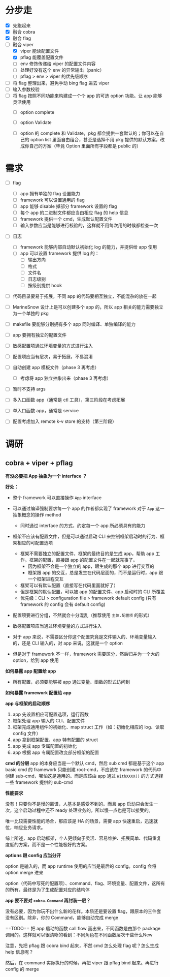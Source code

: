 







# 分步走

- [x] 先跑起来
- [x] 融合 cobra
- [x] 融合 flag
- [ ] 融合 viper
  - [x] viper 能读配置文件
  - [x] pflag 能覆盖配置文件
  - [ ] env 修饰传递给 viper 的配置文件内容
  - [ ] 处理好没有这个 env 的异常输出（panic）
  - [ ] pflag > env > viper 的优先级顺序
- [ ] 将 flag 整理出来，避免手动 bing flag 进去 viper
- [ ] 输入参数校验
- [ ] 将 flag 按照不同功能来构建成一个个 app 的可选 option 功能。让 app 能够灵活使用
  - [ ] option complete
  - [ ] option Validate
  - [ ] option 的 complete 和 Validate，pkg 都会提供一套默认的；你可以在自己的 option list 里面自由组合，甚至是选择不用 pkg 提供的默认方案，改成你自己的方案（毕竟 Option 里面所有字段都是 public 的）











# 需求

- [ ] flag
  - [ ] app 拥有单独的 flag 设置能力
  - [ ] framework 可以设置通用的 flag
  - [ ] app 能够 disable 掉部分 framework 设置的 flag
  - [ ] 每个 app 的二进制文件都应当由相应 flag 的 help 信息
  - [ ] framework 提供一个 cmd，生成默认配置文件
  - [ ] 输入参数应当是能够进行校验的，这样就不用每次用的时候都检查一次
- [ ] 日志
  - [ ] framework 能够内部自动默认初始化 log 的能力，并提供给 app 使用
  - [ ] app 可以设置 framework 提供 log 的：
    - [ ] 输出方向
    - [ ] 格式
    - [ ] 文件名
    - [ ] 日志级别
    - [ ] 按级别提供 hook
- [ ] 代码目录要易于拓展，不同 app 的代码要相互独立，不能混杂的放在一起
- [ ] MarineSnow 设计上是可以创建多个 app 的，所以 app 相关的能力需要独立为一个单独的 pkg
- [ ] makefile 要能够分别拥有多个 app 同时编译、单独编译的能力
- [ ] app 要拥有独立的配置文件
- [ ] 敏感配置项通过环境变量的方式进行注入
- [ ] 配置项应当有层次，易于拓展，不易混淆
- [ ] 自动创建 app 模板文件（phase 3 再考虑）
  - [ ] 考虑将 app 独立抽象出来（phase 3 再考虑）
- [ ] 暂时不支持 args
- [ ] 多入口函数 app（通常是 ctl 工具），第三阶段在考虑拓展
- [ ] 单入口函数 app，通常是 service
- [ ] 配置考虑加入 remote k-v store 的支持（第三阶段）







# 调研

## cobra + viper + pflag









**有没必要把 App 抽象为一个 interface ？**

**好处：**

- 整个 framework 可以直接操作 `App` interface
- 可以通过编译强制要求每一个 app 的作者都实现了 framework 对于 `App` 这一抽象概念的操作 method
  - 同时通过 interface 的方式，约定每一个 app 所必须具有的能力










- 框架不应该有配置文件，但是可以通过启动 CLI 来控制框架启动时的行为、框架相应的可配置选项
  - 框架不需要独立的配置文件，框架的最终目的是生成 app，帮助 app 工作。框架的配置，直接跟 app 的配置文件在一起就完事了。
    - 因为框架不会是一个独立的 app，跟生成的那个 app 进行交互的
    - 框架跟 app 的交互，总是发生在代码层面的，而不是运行时，app 跟一个框架进程交互
  - 框架可以有默认配置（直接写在代码里面就好了）
  - 但是框架的默认配置，可以被 app 的配置文件、app 启动时的 CLI 所覆盖
  - 优先级：CLI > configuration file > framework default config (只有 framework 的 config 会有 default config)



- 配置项要进行分组，不然就会十分混乱（推荐使用 `主体.配置项` 的形式）
- 敏感配置项应当通过环境变量的方式进行注入








- 对于 app 来说，不需要区分你这个配置究竟是文件输入的、环境变量输入的，还是 CLI 输入的，对 app 来说，这就是一个 option
- 但是对于 framework 不一样，framework 需要区分，然后归并为一个大的 option，给到 app 使用








**如何暴露 app 配置给 app**
- 所有配置，必须要能够被 app 通过变量、函数的形式访问到


**如何暴露 framework 配置给 app**


**app 与框架的启动顺序**
1. app 先设置相应可配置选项，运行函数
2. 框架处理 app 输入的 CLI、配置文件
3. 框架完成通用组件的初始化、map struct 工作（如：初始化相应的 log、读取 config 文件）
4. app 拿到框架配置、app 特有配置的 struct
6. app 完成 app 专属配置的初始化
7. app 根据 app 专属配置改变部分框架的配置



**cmd 的分层**
app 的本身应当是一个默认 cmd，然后 sub cmd 都是基于这个 app basic cmd 的
framework 只能创建 root-cmd，不应该在 framework 的代码中创建 sub-cmd，哪怕这是通用的。而是应该由 app 通过 `WithXXXX()` 的方式选择一些 framework 提供的 sub-cmd





**性能要求**

没有！只要你不是慢的离谱，人基本是感受不到的。而且 app 启动只会发生一次，这个启动过程中还不 ready 处理业务的，所以慢一点也是可以接受的。

唯一比较需要性能的场合，那应该是 HA 的场景，需要 app 快速重启，迅速就位，响应业务请求。

综上所述，app 启动框架，个人更倾向于灵活、容易维护、拓展简单、代码重复度低的方案，而不是一个性能极好的方案。





**options 跟 config 应当分开**

option 是输入的，而 app runtime 使用的应当是最后的 config。config 会将 option merge 进来

option（代码中写死的配置项）、command、flag、环境变量、配置文件，这所有的所有，最终是为了生成配置对应的结构体







**app 要不要对 `cobra.Command` 再封装一层？**

没有必要，因为你玩不出什么新的花样。本质还是要设置 flag，跟原本的三件套没有区别。除非，你的 Command，能够自动完成 merge







==TODO== 把 app 启动的函数 call flow 画出来，不同函数是由那个 package 调用的。这样就可以很清晰的看到：不同角色在不同函数层次干些什么New







注意，先把 pflag 跟 cobra bind 起来，不然 cmd 怎么处理 flag 呢？怎么生成 help 信息呢？

然后，在 command 实际执行的时候，再把 viper 跟 pflag bind 起来。再进行 config 的 merge









